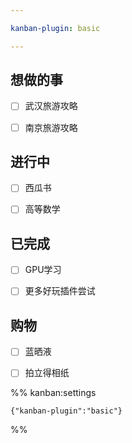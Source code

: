 ```yaml
---

kanban-plugin: basic

---
```


## 想做的事

- [ ] 武汉旅游攻略
- [ ] 南京旅游攻略


## 进行中

- [ ] 西瓜书
- [ ] 高等数学


## 已完成

- [ ] GPU学习
- [ ] 更多好玩插件尝试


## 购物

- [ ] 蓝晒液
- [ ] 拍立得相纸




%% kanban:settings
```
{"kanban-plugin":"basic"}
```
%%